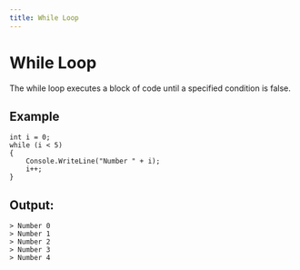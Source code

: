 ```yaml
---
title: While Loop
---
```


# While Loop

The while loop executes a block of code until a specified condition is false.

## Example
```
int i = 0;
while (i < 5)
{
    Console.WriteLine("Number " + i);
    i++;
}
```

## Output:
```
> Number 0
> Number 1
> Number 2
> Number 3
> Number 4
```
